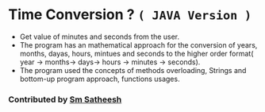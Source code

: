 # Time Conversion ? `( JAVA Version )`

* Get value of minutes and seconds from the user.
* The program has an mathematical approach for the conversion of years, months, dayas, hours, mintues and seconds to the higher order format( year -> months-> days-> hours -> minutes -> seconds).
* The program used the concepts of methods overloading, Strings and bottom-up program approach, functions usages.

### Contributed by [Sm Satheesh](https://github.com/smsatheesh) 